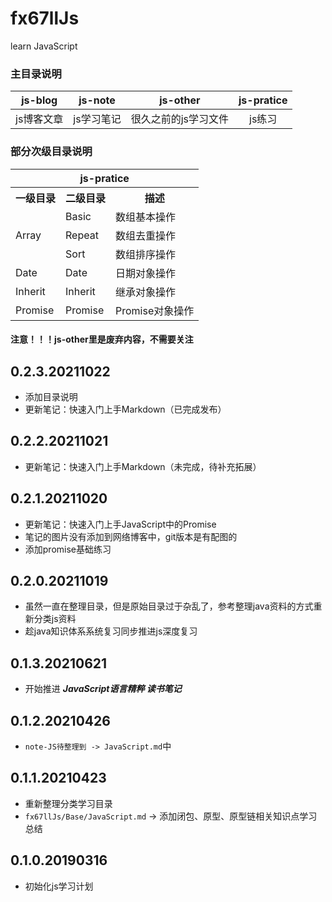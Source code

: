 # fx67llJs
learn JavaScript

### 主目录说明
|  js-blog   | js-note  |  js-other  |  js-pratice  |
|  :----:  |  :----:  |  :----:  |  :----:  |
| js博客文章  | js学习笔记 | 很久之前的js学习文件 | js练习 |

### 部分次级目录说明
<table>
	<tr>
        <th colspan="3">js-pratice</th>
    </tr>
	<tr>
	    <th>一级目录</th>
	    <th>二级目录</th>
	    <th>描述</th>  
	</tr >
	<tr >
	    <td rowspan="3">Array</td>
	    <td>Basic</td>
	    <td>数组基本操作</td>
	</tr>
	<tr>
	    <td>Repeat</td>
	    <td>数组去重操作</td>
	</tr>
	<tr>
	    <td>Sort</td>
	    <td>数组排序操作</td>
	</tr>
	<tr>
	    <td >Date</td>
	    <td>Date</td>
	    <td>日期对象操作</td>
	</tr>
	<tr>
	    <td >Inherit</td>
	    <td >Inherit</td>
	    <td >继承对象操作</td>
	</tr>
	<tr>
	    <td >Promise</td>
	    <td >Promise</td>
	    <td >Promise对象操作</td>
	</tr>
</table>

#### 注意！！！js-other里是废弃内容，不需要关注

## 0.2.3.20211022
* 添加目录说明  
* 更新笔记：快速入门上手Markdown（已完成发布）

## 0.2.2.20211021
* 更新笔记：快速入门上手Markdown（未完成，待补充拓展）

## 0.2.1.20211020
* 更新笔记：快速入门上手JavaScript中的Promise  
* 笔记的图片没有添加到网络博客中，git版本是有配图的  
* 添加promise基础练习  

## 0.2.0.20211019
* 虽然一直在整理目录，但是原始目录过于杂乱了，参考整理java资料的方式重新分类js资料  
* 趁java知识体系系统复习同步推进js深度复习

## 0.1.3.20210621
* 开始推进 ***JavaScript语言精粹 读书笔记***

## 0.1.2.20210426
* `note-JS待整理到 -> JavaScript.md`中

## 0.1.1.20210423
* 重新整理分类学习目录
* `fx67llJs/Base/JavaScript.md` -> 添加闭包、原型、原型链相关知识点学习总结

## 0.1.0.20190316
* 初始化js学习计划